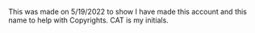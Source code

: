 This was made on 5/19/2022 to show I have made this account and this name to help with Copyrights. CAT is my initials. 

<!---
DYProgramming/DYProgramming is a ✨ special ✨ repository because its `README.md` (this file) appears on your GitHub profile.
You can click the Preview link to take a look at your changes.
--->
